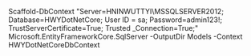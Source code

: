  Scaffold-DbContext "Server=HNINWUTTYI\MSSQLSERVER2012; Database=HWYDotNetCore; User ID = sa; Password=admin123!; TrustServerCertificate=True; Trusted _Connection=True;" Microsoft.EntityFrameworkCore.SqlServer -OutputDir Models -Context HWYDotNetCoreDbContext